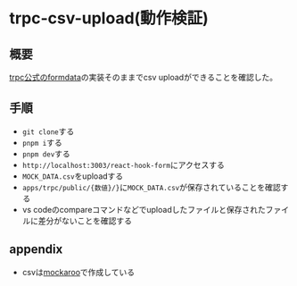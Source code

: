 # trpc-csv-upload(動作検証)

## 概要
[trpc公式のformdata](https://github.com/trpc/trpc/tree/main/examples/.experimental/next-formdata)の実装そのままでcsv uploadができることを確認した。

## 手順
* `git clone`する
* `pnpm i`する
* `pnpm dev`する
* `http://localhost:3003/react-hook-form`にアクセスする
* `MOCK_DATA.csv`をuploadする
* `apps/trpc/public/{数値}/}`に`MOCK_DATA.csv`が保存されていることを確認する
* vs codeのcompareコマンドなどでuploadしたファイルと保存されたファイルに差分がないことを確認する

## appendix
* csvは[mockaroo](https://www.mockaroo.com/)で作成している

